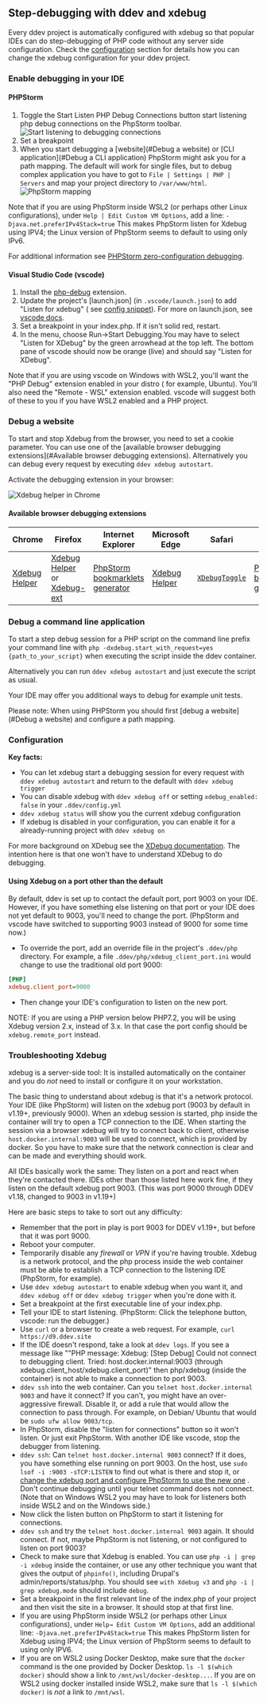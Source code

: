 ## Step-debugging with ddev and xdebug

Every ddev project is automatically configured with xdebug so that popular IDEs can do step-debugging of PHP code
without any server side configuration. Check the [configuration](#Configuration) section for details how you can
change the xdebug configuration for your ddev project.

### Enable debugging in your IDE

#### PHPStorm

1. Toggle the Start Listen PHP Debug Connections button start listening php debug connections on the PhpStorm toolbar.
   ![Start listening to debugging connections](images/ps_quick_start_zero_debug_stop_listening_debug_connections_toolbar.png)
2. Set a breakpoint
3. When you start debugging a [website](#Debug a website) or [CLI application](#Debug a CLI application) PhpStorm might
   ask you for a path mapping. The default will work for single files, but to debug complex application you have to got
   to `File | Settings | PHP | Servers` and map your project directory to `/var/www/html`.
   ![PhpStorm mapping](images/PHPStormServerMapping.png)

Note that if you are using PhpStorm inside WSL2 (or perhaps other Linux configurations),
under `Help | Edit Custom VM Options`, add a line: `-Djava.net.preferIPv4Stack=true` This makes PhpStorm listen for
Xdebug using IPV4; the Linux version of PhpStorm seems to default to using only IPv6.

For additional information
see [PHPStorm zero-configuration debugging](https://www.jetbrains.com/help/phpstorm/zero-configuration-debugging.html).

#### Visual Studio Code (vscode)

1. Install the [php-debug](https://marketplace.visualstudio.com/items?itemName=felixfbecker.php-debug) extension.
2. Update the project's [launch.json] (in `.vscode/launch.json`)  to add "Listen for xdebug" (
   see [config snippet](snippets/launch.json)). For more on launch.json,
   see [vscode docs](https://code.visualstudio.com/docs/editor/debugging#_launch-configurations).
3. Set a breakpoint in your index.php. If it isn't solid red, restart.
4. In the menu, choose Run->Start Debugging.You may have to select "Listen for XDebug" by the green arrowhead at the top
   left. The bottom pane of vscode should now be orange (live) and should say "Listen for XDebug".

Note that if you are using vscode on Windows with WSL2, you'll want the "PHP Debug" extension enabled in your distro (
for example, Ubuntu). You'll also need the "Remote - WSL" extension enabled. vscode will suggest both of these to you if
you have WSL2 enabled and a PHP project.

### Debug a website

To start and stop Xdebug from the browser, you need to set a cookie parameter. You can use one of the
[available browser debugging extensions](#Available browser debugging extensions). Alternatively you can debug every
request by executing `ddev xdebug autostart`.

Activate the debugging extension in your browser:

![Xdebug helper in Chrome](images/ps_xdebug_helper_chrome.png)

#### Available browser debugging extensions

| Chrome                                                                                        | Firefox                                                                                                                                                                        | Internet Explorer                                                               | Microsoft Edge                                                                                                    | Safari                                                                             | Opera                                                                           |
|-----------------------------------------------------------------------------------------------|--------------------------------------------------------------------------------------------------------------------------------------------------------------------------------|---------------------------------------------------------------------------------|-------------------------------------------------------------------------------------------------------------------|------------------------------------------------------------------------------------|---------------------------------------------------------------------------------|
| [Xdebug Helper](https://chrome.google.com/extensions/detail/eadndfjplgieldjbigjakmdgkmoaaaoc) | [Xdebug Helper](https://addons.mozilla.org/en-US/firefox/addon/xdebug-helper-for-firefox/) or [Xdebug-ext](https://addons.mozilla.org/en-US/firefox/addon/xdebug-ext-quantum/) | [PhpStorm bookmarklets generator](https://www.jetbrains.com/phpstorm/marklets/) | [Xdebug Helper](https://microsoftedge.microsoft.com/addons/detail/xdebug-helper/ggnngifabofaddiejjeagbaebkejomen) | [`XDebugToggle`](https://apps.apple.com/app/safari-xdebug-toggle/id1437227804?mt=12) | [PhpStorm bookmarklets generator](https://www.jetbrains.com/phpstorm/marklets/) |

### Debug a command line application

To start a step debug session for a PHP script on the command line prefix your command line
with `php -dxdebug.start_with_request=yes {path_to_your_script}` when executing the script inside the ddev container.

Alternatively you can run `ddev xdebug autostart` and just execute the script as usual.

Your IDE may offer you additional ways to debug for example unit tests.

Please note: When using PHPStorm you should first [debug a website](#Debug a website) and configure a path mapping.

### Configuration

**Key facts:**

* You can let xdebug start a debugging session for every request with `ddev xdebug autostart` and
  return to the default with `ddev xdebug trigger`
* You can disable xdebug with `ddev xdebug off` or setting `xdebug_enabled: false` in your `.ddev/config.yml`
* `ddev xdebug status` will show you the current xdebug configuration
* If xdebug is disabled in your configuration, you can enable it for a already-running project with `ddev xdebug on`

For more background on XDebug see the [XDebug documentation](https://xdebug.org/docs/remote).
The intention here is that one won't have to understand XDebug to do debugging.

#### Using Xdebug on a port other than the default

By default, ddev is set up to contact the default port, port 9003 on your IDE. However, if you have something else
listening on that port or your IDE does not yet default to 9003, you'll need to change the port. (PhpStorm and vscode
have switched to supporting 9003 instead of 9000 for some time now.)

* To override the port, add an override file in the project's `.ddev/php` directory. For example, a file
  `.ddev/php/xdebug_client_port.ini` would change to use the traditional old port 9000:

```ini
[PHP]
xdebug.client_port=9000
```

* Then change your IDE's configuration to listen on the new port.

NOTE: If you are using a PHP version below PHP7.2, you will be using Xdebug version 2.x, instead of 3.x. In that case
the port config should be `xdebug.remote_port` instead.

### Troubleshooting Xdebug

xdebug is a server-side tool: It is installed automatically on the container and you do *not* need to install or
configure it on your workstation.

The basic thing to understand about xdebug is that it's a network protocol. Your IDE (like PhpStorm) will listen on the
xdebug port (9003 by default in v1.19+, previously 9000). When an xdebug session is started, php inside the container
will try to open a TCP connection to the IDE. When starting the session via a browser xdebug will try to connect back to
client, otherwise `host.docker.internal:9003` will be used to connect, which is provided by docker. So you have to make
sure that the network connection is clear and can be made and everything should work.

All IDEs basically work the same: They listen on a port and react when they're contacted there. IDEs other than those
listed here work fine, if they listen on the default xdebug port 9003. (This was port 9000 through DDEV v1.18, changed
to 9003 in v1.19+)

Here are basic steps to take to sort out any difficulty:

* Remember that the port in play is port 9003 for DDEV v1.19+, but before that it was port 9000.
* Reboot your computer.
* Temporarily disable any *firewall* or *VPN* if you're having trouble. Xdebug is a network protocol, and the php
  process inside the web container must be able to establish a TCP connection to the listening IDE (PhpStorm, for
  example).
* Use `ddev xdebug autostart` to enable xdebug when you want it, and `ddev xdebug off` or `ddev xdebug trigger` when
  you're done with it.
* Set a breakpoint at the first executable line of your index.php.
* Tell your IDE to start listening. (PhpStorm: Click the telephone button, vscode: run the debugger.)
* Use `curl` or a browser to create a web request. For example, `curl https://d9.ddev.site`
* If the IDE doesn't respond, take a look at `ddev logs`. If you see a message like ""PHP message: Xdebug: [Step Debug]
  Could not connect to debugging client. Tried: host.docker.internal:9003 (through
  xdebug.client_host/xdebug.client_port)" then php/xdebug (inside the container) is not able to make a connection to
  port 9003.
* `ddev ssh` into the web container. Can you `telnet host.docker.internal 9003` and have it connect? If you can't, you
  might have an over-aggressive firewall. Disable it, or add a rule that would allow the connection to pass through. For
  example, on Debian/ Ubuntu that would be `sudo ufw allow 9003/tcp`.
* In PhpStorm, disable the "listen for connections" button so it won't listen. Or just exit PhpStorm. With another IDE
  like vscode, stop the debugger from listening.
* `ddev ssh`: Can `telnet host.docker.internal 9003` connect? If it does, you have something else running on port 9003.
  On the host, use `sudo lsof -i :9003 -sTCP:LISTEN` to find out what is there and stop it,
  or [change the xdebug port and configure PhpStorm to use the new one](#using-xdebug-on-a-port-other-than-the-default)
  . Don't continue debugging until your telnet command does not connect. (Note that on Windows WSL2 you may have to look
  for listeners both inside WSL2 and on the Windows side.)
* Now click the listen button on PhpStorm to start it listening for connections.
* `ddev ssh` and try the `telnet host.docker.internal 9003` again. It should connect. If not, maybe PhpStorm is not
  listening, or not configured to listen on port 9003?
* Check to make sure that Xdebug is enabled. You can use `php -i | grep -i xdebug` inside the container, or use any
  other technique you want that gives the output of `phpinfo()`, including Drupal's admin/reports/status/php. You should
  see `with Xdebug v3` and `php -i | grep xdebug.mode` should include `debug`.
* Set a breakpoint in the first relevant line of the index.php of your project and then visit the site in a browser. It
  should stop at that first line.
* If you are using PhpStorm inside WSL2 (or perhaps other Linux configurations), under `Help→ Edit Custom VM Options`,
  add an additional line: `-Djava.net.preferIPv4Stack=true` This makes PhpStorm listen for Xdebug using IPV4; the Linux
  version of PhpStorm seems to default to using only IPV6.
* If you are on WSL2 using Docker Desktop, make sure that the `docker` command is the one provided by Docker
  Desktop. `ls -l $(which docker)` should show a link to `/mnt/wsl/docker-desktop...`. If you are on WSL2 using docker
  installed inside WSL2, make sure that `ls -l $(which docker)` is *not* a link to `/mnt/wsl`.
